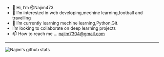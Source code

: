- 👋 Hi, I’m @Najim473
- 👀 I’m interested in web developing,mechine learning,football and travelling
- 🌱 I’m currently learning mechine learning,Python,Git.
- I’m looking to collaborate on deep learning projects
- 📫 How to reach me ... najim7304@gmail.com

---

![Najim's github stats](https://github-readme-stats.vercel.app/api?username=Najim473&count_private=true&show_icons=true&theme=dark)

<!---
Najim473/Najim473 is a ✨ special ✨ repository because its `README.md` (this file) appears on your GitHub profile.
You can click the Preview link to take a look at your changes.
--->
